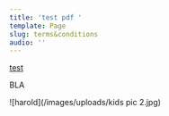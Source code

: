 ```yaml
---
title: 'test pdf '
template: Page
slug: terms&conditions
audio: ''
---
```


[test](/images/uploads/harold_page-1.pdf)

BLA

![harold](/images/uploads/kids pic 2.jpg)
